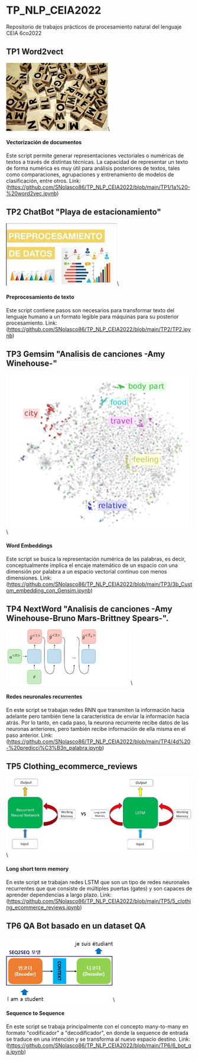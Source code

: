 # TP_NLP_CEIA2022
Repositorio de trabajos prácticos de procesamiento natural del lenguaje CEIA 6co2022


## TP1 Word2vect
![img1](images/doc.jpeg)\
#### Vectorización de documentos
Este script permite generar representaciones vectoriales o numéricas de textos a través de distintas técnicas. La capacidad de representar un texto de forma numérica es muy útil para análisis posteriores de textos, tales como comparaciones, agrupaciones y entrenamiento de modelos de clasificación, entre otros.
Link: (https://github.com/SNolasco86/TP_NLP_CEIA2022/blob/main/TP1/1a%20-%20word2vec.ipynb)

## TP2 ChatBot "Playa de estacionamiento"
![img1](images/doc2.jpeg)\
#### Preprocesamiento de texto
Este script contiene pasos son necesarios para transformar texto del lenguaje humano a un formato legible para máquinas para su posterior procesamiento.
Link: (https://github.com/SNolasco86/TP_NLP_CEIA2022/blob/main/TP2/TP2.ipynb)

## TP3 Gemsim "Analisis de canciones -Amy Winehouse-"
![img1](images/doc3.png)\
#### Word Embeddings
Este script se busca la representación numérica de las palabras, es decir, conceptualmente implica el encaje matemático de un espacio con una dimensión por palabra a un espacio vectorial continuo con menos dimensiones. 
Link: (https://github.com/SNolasco86/TP_NLP_CEIA2022/blob/main/TP3/3b_Custom_embedding_con_Gensim.ipynb)

## TP4 NextWord "Analisis de canciones -Amy Winehouse-Bruno Mars-Brittney Spears-".
![img1](images/doc4.png)\
#### Redes neuronales recurrentes
En este script se trabajan redes RNN que transmiten la información hacia adelante pero también tiene la característica de enviar la información hacia atrás. Por lo tanto, en cada paso, la neurona recurrente recibe datos de las neuronas anteriores, pero también recibe información de ella misma en el paso anterior. 
Link: (https://github.com/SNolasco86/TP_NLP_CEIA2022/blob/main/TP4/4d%20-%20predicci%C3%B3n_palabra.ipynb)

## TP5 Clothing_ecommerce_reviews
![img1](images/doc5.jpg)\
#### Long short term memory
En este script se trabajan redes LSTM que son un tipo de redes neuronales recurrentes que que consiste de múltiples puertas (gates) y son capaces de aprender dependencias a largo plazo. 
Link: (https://github.com/SNolasco86/TP_NLP_CEIA2022/blob/main/TP5/5_clothing_ecommerce_reviews.ipynb)

## TP6 QA Bot basado en un dataset QA
![img1](images/doc6.png)\
#### Sequence to Sequence
En este script se trabaja principalmente con el concepto many-to-many en formato
"codificador" a "decodificador", en donde la sequence de entrada se
traduce en una intención y se transforma al nuevo espacio destino.
Link: (https://github.com/SNolasco86/TP_NLP_CEIA2022/blob/main/TP6/6_bot_qa.ipynb)

